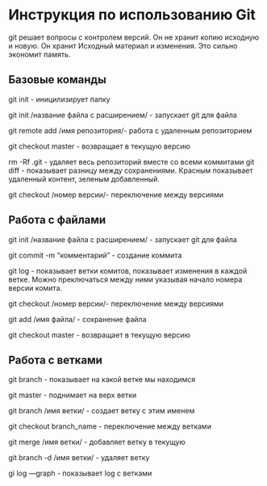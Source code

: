 # Инструкция по использованию Git

git  решает вопросы с контролем версий. Он не хранит копию исходную и новую. Он хранит Исходный материал и изменения. Это сильно экономит память.

## Базовые команды
git init - иницилизирует папку

git init /название файла c расширением/ - запускает git для файла

git remote add /имя репозитория/- работа с удаленным репозиторием

git checkout master - возвращает в текущую версию

rm -Rf .git - удаляет весь репозиторий вместе со всеми коммитами
git diff - показывает разницу между сохранениями. Красным показывает удаленный контент, зеленым добавленный.

git checkout /номер версии/- переключение между версиями

## Работа с файлами

git init /название файла c расширением/ - запускает git для файла

git commit -m “комментарий” - создание коммита

git log - показывает ветки комитов, показывает изменения в каждой ветке. Можно преключаться между ними указывая начало номера версии комита.

git checkout /номер версии/- переключение между версиями

git add /имя файла/ - сохранение файла

git checkout master - возвращает в текущую версию

## Работа с ветками

git branch - показывает на какой ветке мы находимся

git master - поднимает на верх ветки

git branch /имя ветки/ - создает ветку с этим именем

git checkout branch_name - переключение между ветками

git merge /имя ветки/ - добавляет ветку в текущую

git branch -d /имя ветки/ - удаляет ветку

gi log —graph - показывает log с ветками